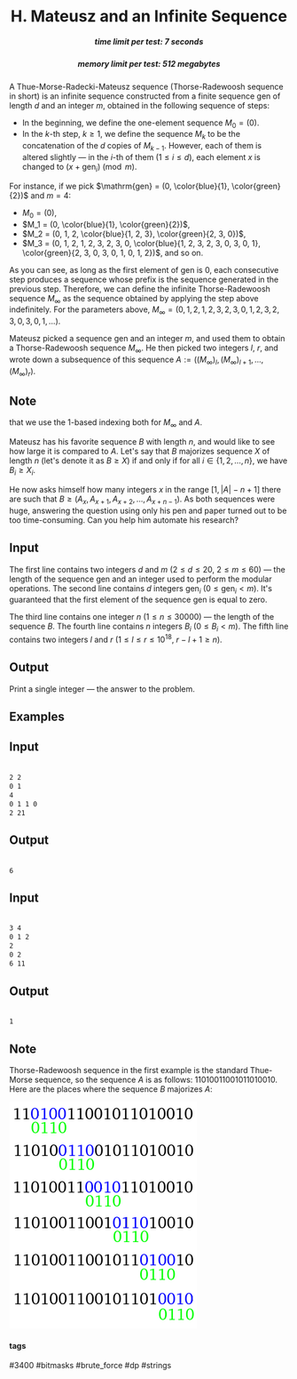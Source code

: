 <h1 style='text-align: center;'> H. Mateusz and an Infinite Sequence</h1>

<h5 style='text-align: center;'>time limit per test: 7 seconds</h5>
<h5 style='text-align: center;'>memory limit per test: 512 megabytes</h5>

A Thue-Morse-Radecki-Mateusz sequence (Thorse-Radewoosh sequence in short) is an infinite sequence constructed from a finite sequence $\mathrm{gen}$ of length $d$ and an integer $m$, obtained in the following sequence of steps:

* In the beginning, we define the one-element sequence $M_0=(0)$.
* In the $k$-th step, $k \geq 1$, we define the sequence $M_k$ to be the concatenation of the $d$ copies of $M_{k-1}$. However, each of them is altered slightly — in the $i$-th of them ($1 \leq i \leq d$), each element $x$ is changed to $(x+\mathrm{gen}_i) \pmod{m}$.

For instance, if we pick $\mathrm{gen} = (0, \color{blue}{1}, \color{green}{2})$ and $m = 4$: 

* $M_0 = (0)$,
* $M_1 = (0, \color{blue}{1}, \color{green}{2})$,
* $M_2 = (0, 1, 2, \color{blue}{1, 2, 3}, \color{green}{2, 3, 0})$,
* $M_3 = (0, 1, 2, 1, 2, 3, 2, 3, 0, \color{blue}{1, 2, 3, 2, 3, 0, 3, 0, 1}, \color{green}{2, 3, 0, 3, 0, 1, 0, 1, 2})$, and so on.

As you can see, as long as the first element of $\mathrm{gen}$ is $0$, each consecutive step produces a sequence whose prefix is the sequence generated in the previous step. Therefore, we can define the infinite Thorse-Radewoosh sequence $M_\infty$ as the sequence obtained by applying the step above indefinitely. For the parameters above, $M_\infty = (0, 1, 2, 1, 2, 3, 2, 3, 0, 1, 2, 3, 2, 3, 0, 3, 0, 1, \dots)$.

Mateusz picked a sequence $\mathrm{gen}$ and an integer $m$, and used them to obtain a Thorse-Radewoosh sequence $M_\infty$. He then picked two integers $l$, $r$, and wrote down a subsequence of this sequence $A := ((M_\infty)_l, (M_\infty)_{l+1}, \dots, (M_\infty)_r)$.

## Note

 that we use the $1$-based indexing both for $M_\infty$ and $A$.

Mateusz has his favorite sequence $B$ with length $n$, and would like to see how large it is compared to $A$. Let's say that $B$ majorizes sequence $X$ of length $n$ (let's denote it as $B \geq X$) if and only if for all $i \in \{1, 2, \dots, n\}$, we have $B_i \geq X_i$.

He now asks himself how many integers $x$ in the range $[1, |A| - n + 1]$ there are such that $B \geq (A_x, A_{x+1}, A_{x+2}, \dots, A_{x+n-1})$. As both sequences were huge, answering the question using only his pen and paper turned out to be too time-consuming. Can you help him automate his research?

## Input

The first line contains two integers $d$ and $m$ ($2 \leq d \leq 20$, $2 \leq m \leq 60$) — the length of the sequence $\mathrm{gen}$ and an integer used to perform the modular operations. The second line contains $d$ integers $\mathrm{gen}_i$ ($0 \leq \mathrm{gen}_i < m$). It's guaranteed that the first element of the sequence $\mathrm{gen}$ is equal to zero.

The third line contains one integer $n$ ($1 \leq n \leq 30000$) — the length of the sequence $B$. The fourth line contains $n$ integers $B_i$ ($0 \leq B_i < m$). The fifth line contains two integers $l$ and $r$ ($1 \leq l \leq r \leq 10^{18}$, $r-l+1 \geq n$).

## Output

Print a single integer — the answer to the problem.

## Examples

## Input


```

2 2
0 1
4
0 1 1 0
2 21

```
## Output


```

6

```
## Input


```

3 4
0 1 2
2
0 2
6 11

```
## Output


```

1

```
## Note

Thorse-Radewoosh sequence in the first example is the standard Thue-Morse sequence, so the sequence $A$ is as follows: $11010011001011010010$. Here are the places where the sequence $B$ majorizes $A$:

 ![](images/8e210734996e0a3e89884cd01b7e03fee8b96247.png) 

#### tags 

#3400 #bitmasks #brute_force #dp #strings 